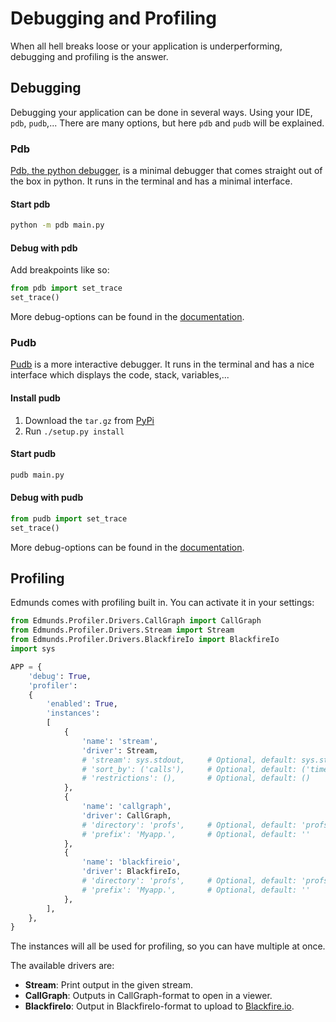 
# Debugging and Profiling

When all hell breaks loose or your application is underperforming, debugging and profiling is the answer.


## Debugging

Debugging your application can be done in several ways. Using your IDE, `pdb`, `pudb`,... There are many options, but here `pdb` and `pudb` will be explained.

### Pdb

[Pdb, the python debugger](https://docs.python.org/2/library/pdb.html), is a minimal debugger that comes straight out of the box in python. It runs in the terminal and has a minimal interface.

#### Start pdb

```bash
python -m pdb main.py
```

#### Debug with pdb

Add breakpoints like so:
```python
from pdb import set_trace
set_trace()
```

More debug-options can be found in the [documentation](https://docs.python.org/2/library/pdb.html).

### Pudb

[Pudb](https://pypi.python.org/pypi/pudb) is a more interactive debugger. It runs in the terminal and has a nice interface which displays the code, stack, variables,...

#### Install pudb

1. Download the `tar.gz` from [PyPi](https://pypi.python.org/pypi/pudb)
2. Run `./setup.py install`

#### Start pudb

```bash
pudb main.py
```

#### Debug with pudb

```python
from pudb import set_trace
set_trace()
```

More debug-options can be found in the [documentation](https://pypi.python.org/pypi/pudb).


## Profiling

Edmunds comes with profiling built in. You can activate it in your settings:
```python
from Edmunds.Profiler.Drivers.CallGraph import CallGraph
from Edmunds.Profiler.Drivers.Stream import Stream
from Edmunds.Profiler.Drivers.BlackfireIo import BlackfireIo
import sys

APP = {
    'debug': True,
    'profiler':
    {
        'enabled': True,
        'instances':
        [
            {
                'name': 'stream',
                'driver': Stream,
                # 'stream': sys.stdout, 	# Optional, default: sys.stdout
                # 'sort_by': ('calls'), 	# Optional, default: ('time', 'calls')
                # 'restrictions': (), 		# Optional, default: ()
            },
            {
                'name': 'callgraph',
                'driver': CallGraph,
                # 'directory': 'profs', 	# Optional, default: 'profs'
                # 'prefix': 'Myapp.', 		# Optional, default: ''
            },
            {
                'name': 'blackfireio',
                'driver': BlackfireIo,
                # 'directory': 'profs', 	# Optional, default: 'profs'
                # 'prefix': 'Myapp.', 		# Optional, default: ''
            },
        ],
    },
}
```
The instances will all be used for profiling, so you can have multiple at once.

The available drivers are:
- **Stream**: Print output in the given stream.
- **CallGraph**: Outputs in CallGraph-format to open in a viewer.
- **BlackfireIo**: Output in BlackfireIo-format to upload to [Blackfire.io](https://blackfire.io/).